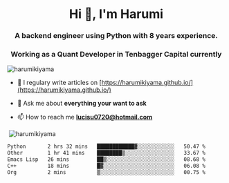 <h1 align="center">Hi 👋, I'm Harumi</h1>
<h3 align="center">A backend engineer using <b>Python</b> with 8 years experience.</h3>
<h3 align="center">Working as a Quant Developer in <b>Tenbagger Capital</b> currently</h3>

<p align="left"> <img src="https://komarev.com/ghpvc/?username=harumikiyama" alt="harumikiyama" /> </p>


- 📝 I regulary write articles on [https://harumikiyama.github.io/](https://harumikiyama.github.io/)

- 💬 Ask me about **everything your want to ask**

- 📫 How to reach me **lucisu0720@hotmail.com**

<p>&nbsp;<img align="center" src="https://github-readme-stats.vercel.app/api?username=harumikiyama&show_icons=true" alt="harumikiyama" /></p>


<!--START_SECTION:waka-->

```txt
Python       2 hrs 32 mins   ████████████▓░░░░░░░░░░░░   50.47 %
Other        1 hr 41 mins    ████████▒░░░░░░░░░░░░░░░░   33.67 %
Emacs Lisp   26 mins         ██▒░░░░░░░░░░░░░░░░░░░░░░   08.68 %
C++          18 mins         █▓░░░░░░░░░░░░░░░░░░░░░░░   06.08 %
Org          2 mins          ▒░░░░░░░░░░░░░░░░░░░░░░░░   00.75 %
```

<!--END_SECTION:waka-->
